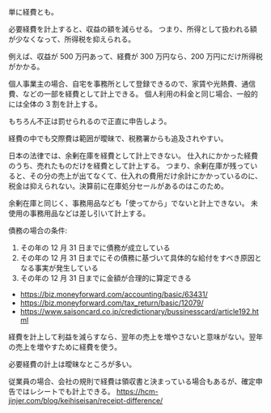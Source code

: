 単に経費とも。

必要経費を計上すると、収益の額を減らせる。
つまり、所得として扱われる額が少なくなって、所得税を抑えられる。

例えば、収益が 500 万円あって、経費が 300 万円なら、200 万円にだけ所得税がかかる。

個人事業主の場合、自宅を事務所として登録できるので、家賃や光熱費、通信費、などの一部を経費として計上できる。
個人利用の料金と同じ場合、一般的には全体の 3 割を計上する。

もちろん不正は罰せられるので正直に申告しよう。

経費の中でも交際費は範囲が曖昧で、税務署からも追及されやすい。

日本の法律では、余剰在庫を経費として計上できない。
仕入れにかかった経費のうち、売れたものだけを経費として計上する。
つまり、余剰在庫が残っていると、その分の売上が出てなくて、仕入れの費用だけ余計にかかっているのに、税金は抑えられない。決算前に在庫処分セールがあるのはこのため。

余剰在庫と同じく、事務用品なども「使ってから」でないと計上できない。
未使用の事務用品などは差し引いて計上する。

債務の場合の条件:

1. その年の 12 月 31 日までに債務が成立している
2. その年の 12 月 31 日までにその債務に基づいて具体的な給付をすべき原因となる事実が発生している
3. その年の 12 月 31 日までに金額が合理的に算定できる

- https://biz.moneyforward.com/accounting/basic/63431/
- https://biz.moneyforward.com/tax_return/basic/12079/
- https://www.saisoncard.co.jp/credictionary/bussinesscard/article192.html

経費を計上して利益を減らすなら、翌年の売上を増やさないと意味がない。翌年の売上を増やすために経費を使う。

必要経費の計上は曖昧なところが多い。

従業員の場合、会社の規則で経費は領収書と決まっている場合もあるが、確定申告ではレシートでも計上できる。
https://hcm-jinjer.com/blog/keihiseisan/receipt-difference/

